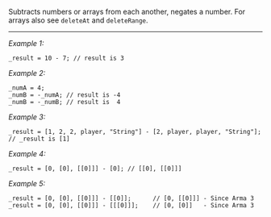 Subtracts numbers or arrays from each another, negates a number. For arrays also see `deleteAt` and `deleteRange`.


---
*Example 1:*
```sqf
_result = 10 - 7; // result is 3
```

*Example 2:*
```sqf
_numA = 4;
_numB = -_numA; // result is -4
_numB = -_numB; // result is  4
```

*Example 3:*
```sqf
_result = [1, 2, 2, player, "String"] - [2, player, player, "String"]; // _result is [1]
```

*Example 4:*
```sqf
_result = [0, [0], [[0]]] - [0]; // [[0], [[0]]]
```

*Example 5:*
```sqf
_result = [0, [0], [[0]]] - [[0]];		// [0, [[0]]] - Since Arma 3
_result = [0, [0], [[0]]] - [[[0]]];	// [0, [0]]   - Since Arma 3
```